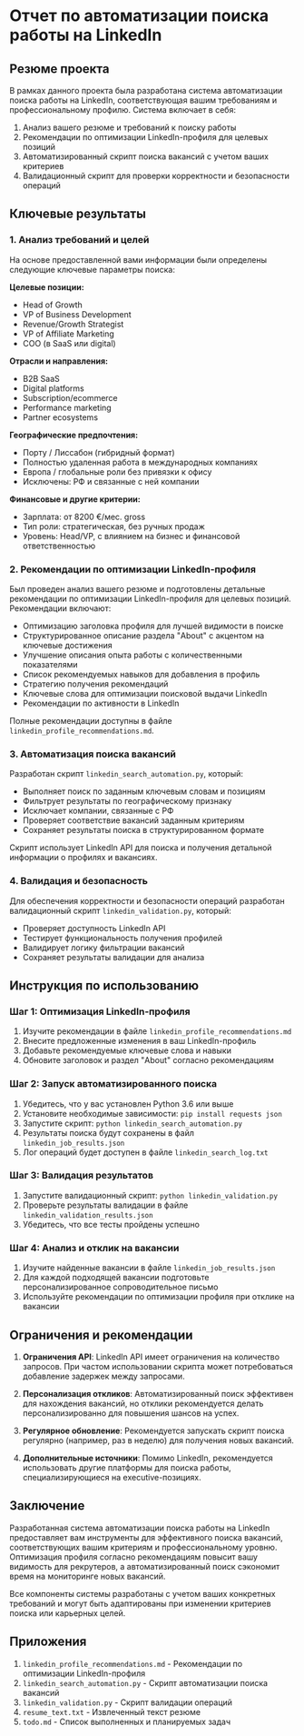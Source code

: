 # Отчет по автоматизации поиска работы на LinkedIn

## Резюме проекта

В рамках данного проекта была разработана система автоматизации поиска работы на LinkedIn, соответствующая вашим требованиям и профессиональному профилю. Система включает в себя:

1. Анализ вашего резюме и требований к поиску работы
2. Рекомендации по оптимизации LinkedIn-профиля для целевых позиций
3. Автоматизированный скрипт поиска вакансий с учетом ваших критериев
4. Валидационный скрипт для проверки корректности и безопасности операций

## Ключевые результаты

### 1. Анализ требований и целей

На основе предоставленной вами информации были определены следующие ключевые параметры поиска:

**Целевые позиции:**
- Head of Growth
- VP of Business Development
- Revenue/Growth Strategist
- VP of Affiliate Marketing
- COO (в SaaS или digital)

**Отрасли и направления:**
- B2B SaaS
- Digital platforms
- Subscription/ecommerce
- Performance marketing
- Partner ecosystems

**Географические предпочтения:**
- Порту / Лиссабон (гибридный формат)
- Полностью удаленная работа в международных компаниях
- Европа / глобальные роли без привязки к офису
- Исключены: РФ и связанные с ней компании

**Финансовые и другие критерии:**
- Зарплата: от 8200 €/мес. gross
- Тип роли: стратегическая, без ручных продаж
- Уровень: Head/VP, с влиянием на бизнес и финансовой ответственностью

### 2. Рекомендации по оптимизации LinkedIn-профиля

Был проведен анализ вашего резюме и подготовлены детальные рекомендации по оптимизации LinkedIn-профиля для целевых позиций. Рекомендации включают:

- Оптимизацию заголовка профиля для лучшей видимости в поиске
- Структурированное описание раздела "About" с акцентом на ключевые достижения
- Улучшение описания опыта работы с количественными показателями
- Список рекомендуемых навыков для добавления в профиль
- Стратегию получения рекомендаций
- Ключевые слова для оптимизации поисковой выдачи LinkedIn
- Рекомендации по активности в LinkedIn

Полные рекомендации доступны в файле `linkedin_profile_recommendations.md`.

### 3. Автоматизация поиска вакансий

Разработан скрипт `linkedin_search_automation.py`, который:

- Выполняет поиск по заданным ключевым словам и позициям
- Фильтрует результаты по географическому признаку
- Исключает компании, связанные с РФ
- Проверяет соответствие вакансий заданным критериям
- Сохраняет результаты поиска в структурированном формате

Скрипт использует LinkedIn API для поиска и получения детальной информации о профилях и вакансиях.

### 4. Валидация и безопасность

Для обеспечения корректности и безопасности операций разработан валидационный скрипт `linkedin_validation.py`, который:

- Проверяет доступность LinkedIn API
- Тестирует функциональность получения профилей
- Валидирует логику фильтрации вакансий
- Сохраняет результаты валидации для анализа

## Инструкция по использованию

### Шаг 1: Оптимизация LinkedIn-профиля

1. Изучите рекомендации в файле `linkedin_profile_recommendations.md`
2. Внесите предложенные изменения в ваш LinkedIn-профиль
3. Добавьте рекомендуемые ключевые слова и навыки
4. Обновите заголовок и раздел "About" согласно рекомендациям

### Шаг 2: Запуск автоматизированного поиска

1. Убедитесь, что у вас установлен Python 3.6 или выше
2. Установите необходимые зависимости: `pip install requests json`
3. Запустите скрипт: `python linkedin_search_automation.py`
4. Результаты поиска будут сохранены в файл `linkedin_job_results.json`
5. Лог операций будет доступен в файле `linkedin_search_log.txt`

### Шаг 3: Валидация результатов

1. Запустите валидационный скрипт: `python linkedin_validation.py`
2. Проверьте результаты валидации в файле `linkedin_validation_results.json`
3. Убедитесь, что все тесты пройдены успешно

### Шаг 4: Анализ и отклик на вакансии

1. Изучите найденные вакансии в файле `linkedin_job_results.json`
2. Для каждой подходящей вакансии подготовьте персонализированное сопроводительное письмо
3. Используйте рекомендации по оптимизации профиля при отклике на вакансии

## Ограничения и рекомендации

1. **Ограничения API**: LinkedIn API имеет ограничения на количество запросов. При частом использовании скрипта может потребоваться добавление задержек между запросами.

2. **Персонализация откликов**: Автоматизированный поиск эффективен для нахождения вакансий, но отклики рекомендуется делать персонализированно для повышения шансов на успех.

3. **Регулярное обновление**: Рекомендуется запускать скрипт поиска регулярно (например, раз в неделю) для получения новых вакансий.

4. **Дополнительные источники**: Помимо LinkedIn, рекомендуется использовать другие платформы для поиска работы, специализирующиеся на executive-позициях.

## Заключение

Разработанная система автоматизации поиска работы на LinkedIn предоставляет вам инструменты для эффективного поиска вакансий, соответствующих вашим критериям и профессиональному уровню. Оптимизация профиля согласно рекомендациям повысит вашу видимость для рекрутеров, а автоматизированный поиск сэкономит время на мониторинге новых вакансий.

Все компоненты системы разработаны с учетом ваших конкретных требований и могут быть адаптированы при изменении критериев поиска или карьерных целей.

## Приложения

1. `linkedin_profile_recommendations.md` - Рекомендации по оптимизации LinkedIn-профиля
2. `linkedin_search_automation.py` - Скрипт автоматизации поиска вакансий
3. `linkedin_validation.py` - Скрипт валидации операций
4. `resume_text.txt` - Извлеченный текст резюме
5. `todo.md` - Список выполненных и планируемых задач
